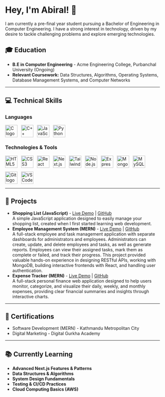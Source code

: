 <h1>Hey, I'm Abiral! 👋</h1>

<p>
  I am currently a pre-final year student pursuing a Bachelor of Engineering in Computer Engineering. I have a strong interest in technology, driven by my desire to tackle challenging problems and explore emerging technologies.
</p>

<h2>🎓 Education</h2>
<ul>
  <li><strong>B.E in Computer Engineering</strong> - Acme Engineering College, Purbanchal University (Ongoing)</li>
  <li><strong>Relevant Coursework:</strong> Data Structures, Algorithms, Operating Systems, Database Management Systems, and Computer Networks</li>
</ul>

<hr>

<h2>💻 Technical Skills</h2>

<h3>Languages</h3>
<div style="display: flex; gap: 12px; align-items: center;">
  <img src="https://cdn.jsdelivr.net/gh/devicons/devicon/icons/c/c-original.svg" height="40" alt="C logo" />
  <img src="https://cdn.jsdelivr.net/gh/devicons/devicon/icons/cplusplus/cplusplus-original.svg" height="40" alt="C++ logo" />
  <img src="https://cdn.jsdelivr.net/gh/devicons/devicon/icons/javascript/javascript-original.svg" height="40" alt="JavaScript logo" />
  <img src="https://cdn.jsdelivr.net/gh/devicons/devicon/icons/python/python-original.svg" height="40" alt="Python logo" />
</div>

<h3>Technologies & Tools</h3>
<div style="display: flex; gap: 12px; align-items: center; flex-wrap: wrap;">
  <img src="https://cdn.jsdelivr.net/gh/devicons/devicon/icons/html5/html5-original.svg" height="40" alt="HTML5 logo" />
  <img src="https://cdn.jsdelivr.net/gh/devicons/devicon/icons/css3/css3-original.svg" height="40" alt="CSS3 logo" />
  <img src="https://cdn.jsdelivr.net/gh/devicons/devicon/icons/react/react-original.svg" height="40" alt="React logo" />
  <img src="https://cdn.jsdelivr.net/gh/devicons/devicon/icons/nextjs/nextjs-original.svg" height="40" alt="Next.js logo" />
  <img src="https://cdn.jsdelivr.net/gh/devicons/devicon/icons/tailwindcss/tailwindcss-original-wordmark.svg" height="40" alt="TailwindCSS logo" />
  <img src="https://cdn.jsdelivr.net/gh/devicons/devicon/icons/nodejs/nodejs-original.svg" height="40" alt="Node.js logo" />
  <img src="https://cdn.jsdelivr.net/gh/devicons/devicon/icons/express/express-original.svg" height="40" alt="Express.js logo" />
  <img src="https://cdn.jsdelivr.net/gh/devicons/devicon/icons/mongodb/mongodb-original.svg" height="40" alt="MongoDB logo" />
  <img src="https://cdn.jsdelivr.net/gh/devicons/devicon/icons/mysql/mysql-original.svg" height="40" alt="MySQL logo" />
  <img src="https://cdn.jsdelivr.net/gh/devicons/devicon/icons/git/git-original.svg" height="40" alt="Git logo" />
  <img src="https://cdn.jsdelivr.net/gh/devicons/devicon/icons/vscode/vscode-original.svg" height="40" alt="VS Code logo" />
</div>

<hr>

<h2>🚀 Projects</h2>

<ul>
  <li>
    <strong>Shopping List (JavaScript)</strong> - <a href="https://shopping-lists-two.vercel.app/">Live Demo</a> | <a href="#">GitHub</a><br>
    A simple JavaScript application designed to easily manage your shopping list, created when I first started learning web development.
  </li>
  <li>
    <strong>Employee Management System (MERN)</strong> - <a href="https://ems-frontend-nak7.onrender.com/">Live Demo</a> | <a href="https://github.com/abiralrajbhandari/employee-management-system">GitHub</a><br>
    A full-stack employee and task management application with separate dashboards for administrators and employees. Administrators can create, update, and delete employees and tasks, as well as generate reports. Employees can view their assigned tasks, mark them as complete or failed, and track their progress. This project provided valuable hands-on experience in designing RESTful APIs, working with MongoDB, building interactive frontends with React, and handling user authentication.
  </li>
  <li>
    <strong>Expense Tracker (MERN)</strong> - <a href="https://expense-tracker-frontend-ekor.onrender.com/login">Live Demo</a> | <a href="#">GitHub</a><br>
    A full-stack personal finance web application designed to help users monitor, categorize, and visualize their daily, weekly, and monthly expenses, providing clear financial summaries and insights through interactive charts.
  </li>
</ul>

<hr>

<h2>🏅 Certifications</h2>

<ul>
  <li>Software Development (MERN) - Kathmandu Metropolitan City</li>
  <li>Digital Marketing - Digital Gurkha Academy</li>
</ul>

<hr>

<h2>📚 Currently Learning</h2>

<ul>
  <li><strong>Advanced Next.js Features & Patterns</strong></li>
  <li><strong>Data Structures & Algorithms</strong></li>
  <li><strong>System Design Fundamentals</strong></li>
  <li><strong>Testing & CI/CD Practices</strong></li>
  <li><strong>Cloud Computing Basics (AWS)</strong></li>
</ul>
